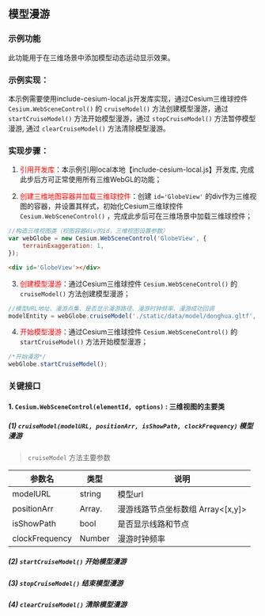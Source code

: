 ## 模型漫游

### 示例功能

此功能用于在三维场景中添加模型动态运动显示效果。

### 示例实现：

本示例需要使用include-cesium-local.js开发库实现，通过Cesium三维球控件 `Cesium.WebSceneControl()` 的 `cruiseModel()` 方法创建模型漫游，通过 `startCruiseModel()` 方法开始模型漫游，通过 `stopCruiseModel()` 方法暂停模型漫游, 通过 `clearCruiseModel()` 方法清除模型漫游。

### 实现步骤：

1. <font color=red>引用开发库</font>：本示例引用local本地【include-cesium-local.js】开发库, 完成此步后方可正常使用所有三维WebGL的功能；

2. <font color=red>创建三维地图容器并加载三维球控件</font>：创建 `id='GlobeView'` 的div作为三维视图的容器，并设置其样式，初始化Cesium三维球控件 `Cesium.WebSceneControl()` ，完成此步后可在三维场景中加载三维球控件；

``` Javascript
//构造三维视图类（视图容器div的id，三维视图设置参数）
var webGlobe = new Cesium.WebSceneControl('GlobeView', {
    terrainExaggeration: 1,
});
```

``` html
<div id='GlobeView'></div>
```

3. <font color=red>创建模型漫游</font>：通过Cesium三维球控件 `Cesium.WebSceneControl()` 的 `cruiseModel()` 方法创建模型漫游；

``` Javascript
//模型URL地址、漫游点集、是否显示漫游路径、漫游时钟频率、漫游成功回调
modelEntity = webGlobe.cruiseModel('./static/data/model/donghua.gltf', positionArr, true, 30);
```

4. <font color=red>开始模型漫游</font>：通过Cesium三维球控件 `Cesium.WebSceneControl()` 的 `startCruiseModel()` 方法开始模型漫游；

``` Javascript
/*开始漫游*/
webGlobe.startCruiseModel();
```

### 关键接口

#### 1. `Cesium.WebSceneControl(elementId, options)` : 三维视图的主要类

##### (1) `cruiseModel(modelURL, positionArr, isShowPath, clockFrequency)` 模型漫游

> `cruiseModel` 方法主要参数

|参数名|类型|说明|
|-|-|-|
|modelURL|string|模型url|
|positionArr|Array.<Array>|	漫游线路节点坐标数组 Array<[x,y]>|
|isShowPath|bool|是否显示线路和节点|
|clockFrequency|Number|漫游时钟频率|

##### (2) `startCruiseModel()` 开始模型漫游

##### (3) `stopCruiseModel()` 结束模型漫游

##### (4) `clearCruiseModel()` 清除模型漫游
